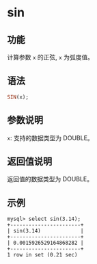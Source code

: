# sin

## 功能

计算参数 `x` 的正弦, `x` 为弧度值。

## 语法

```Haskell
SIN(x);
```

## 参数说明

`x`: 支持的数据类型为 DOUBLE。

## 返回值说明

返回值的数据类型为 DOUBLE。

## 示例

```Plain Text
mysql> select sin(3.14);
+-----------------------+
| sin(3.14)             |
+-----------------------+
| 0.0015926529164868282 |
+-----------------------+
1 row in set (0.21 sec)
```
